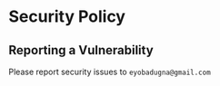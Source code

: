 # Security Policy

## Reporting a Vulnerability

Please report security issues to `eyobadugna@gmail.com`
